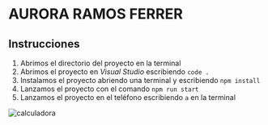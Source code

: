 # AURORA RAMOS FERRER
## Instrucciones
1. Abrimos el directorio del proyecto en la terminal
2. Abrimos el proyecto en _Visual Studio_ escribiendo `code .`
3. Instalamos el proyecto abriendo una terminal y escribiendo `npm install`
4. Lanzamos el proyecto con el comando `npm run start`
5. Lanzamos el proyecto en el teléfono escribiendo `a` en la terminal



![calculadora](https://github.com/user-attachments/assets/abb42b27-f2f7-455a-8bfa-63b9abd76270)
